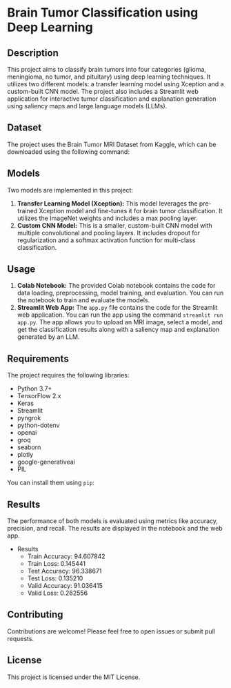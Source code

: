 # Brain Tumor Classification using Deep Learning

## Description

This project aims to classify brain tumors into four categories (glioma, meningioma, no tumor, and pituitary) using deep learning techniques. It utilizes two different models: a transfer learning model using Xception and a custom-built CNN model. The project also includes a Streamlit web application for interactive tumor classification and explanation generation using saliency maps and large language models (LLMs).

## Dataset

The project uses the Brain Tumor MRI Dataset from Kaggle, which can be downloaded using the following command:

## Models

Two models are implemented in this project:

1.  **Transfer Learning Model (Xception):** This model leverages the pre-trained Xception model and fine-tunes it for brain tumor classification. It utilizes the ImageNet weights and includes a max pooling layer.
2.  **Custom CNN Model:** This is a smaller, custom-built CNN model with multiple convolutional and pooling layers. It includes dropout for regularization and a softmax activation function for multi-class classification.

## Usage

1.  **Colab Notebook:** The provided Colab notebook contains the code for data loading, preprocessing, model training, and evaluation. You can run the notebook to train and evaluate the models.
2.  **Streamlit Web App:** The `app.py` file contains the code for the Streamlit web application. You can run the app using the command `streamlit run app.py`. The app allows you to upload an MRI image, select a model, and get the classification results along with a saliency map and explanation generated by an LLM.

## Requirements

The project requires the following libraries:

*   Python 3.7+
*   TensorFlow 2.x
*   Keras
*   Streamlit
*   pyngrok
*   python-dotenv
*   openai
*   groq
*   seaborn
*   plotly
*   google-generativeai
*   PIL

You can install them using `pip`:


## Results

The performance of both models is evaluated using metrics like accuracy, precision, and recall. The results are displayed in the notebook and the web app.

- Results
    - Train Accuracy: 94.607842
    - Train Loss: 0.145441
    - Test Accuracy: 96.338671
    - Test Loss: 0.135210
    - Valid Accuracy: 91.036415
    - Valid Loss: 0.262556

## Contributing

Contributions are welcome! Please feel free to open issues or submit pull requests.

## License

This project is licensed under the MIT License.

